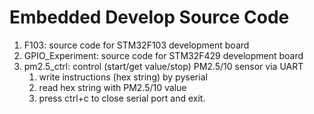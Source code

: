 # Embedded Develop Source Code

1. F103: source code for STM32F103 development board
1. GPIO\_Experiment: source code for STM32F429 development board
1. pm2.5\_ctrl: control (start/get value/stop) PM2.5/10 sensor via UART
    1. write instructions (hex string) by pyserial 
    1. read hex string with PM2.5/10 value
    1. press ctrl+c to close serial port and exit.
